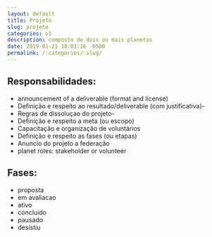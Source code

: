 ```yaml
---
layout: default
title: Projeto
slug: projeto
categories: v1
description: composto de dois ou mais planetas
date: 2019-01-21 18:03:16 -0500
permalink: /:categories/:slug/
---
```

## Responsabilidades: 

- announcement of a deliverable (format and license)
- Definição e respeito ao resultado/deliverable (com justificativa)-
- Regras de dissoluçao do projeto-
- Definição e respeito a meta (ou escopo)
- Capacitação e organização de voluntários 
- Definição e respeito as fases (ou etapas) 
- Anuncio do projeto a federação
- planet roles: stakeholder or volunteer

## Fases:

- proposta
- em avaliacao
- ativo
- concluido
- pausado
- desistiu
